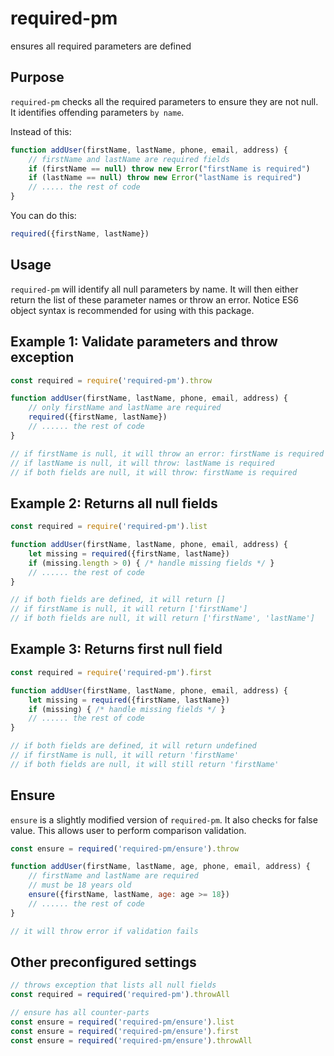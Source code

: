 # required-pm
ensures all required parameters are defined


## Purpose

`required-pm` checks all the required parameters to ensure they are not null. It identifies offending parameters `by name`.

Instead of this:
```js
function addUser(firstName, lastName, phone, email, address) {
    // firstName and lastName are required fields
    if (firstName == null) throw new Error("firstName is required")
    if (lastName == null) throw new Error("lastName is required")
    // ..... the rest of code
}
```
You can do this:
```js
required({firstName, lastName})
```


## Usage

`required-pm` will identify all null parameters by name. It will then either
return the list of these parameter names or throw an error.
Notice ES6 object syntax is recommended for using with this package.


## Example 1: Validate parameters and throw exception

```js
const required = require('required-pm').throw

function addUser(firstName, lastName, phone, email, address) {
    // only firstName and lastName are required
    required({firstName, lastName})
    // ...... the rest of code
}

// if firstName is null, it will throw an error: firstName is required
// if lastName is null, it will throw: lastName is required
// if both fields are null, it will throw: firstName is required
```


## Example 2: Returns all null fields

```js
const required = require('required-pm').list

function addUser(firstName, lastName, phone, email, address) {
    let missing = required({firstName, lastName})
    if (missing.length > 0) { /* handle missing fields */ }
    // ...... the rest of code
}

// if both fields are defined, it will return []
// if firstName is null, it will return ['firstName']
// if both fields are null, it will return ['firstName', 'lastName']
```


## Example 3: Returns first null field

```js
const required = require('required-pm').first

function addUser(firstName, lastName, phone, email, address) {
    let missing = required({firstName, lastName})
    if (missing) { /* handle missing fields */ }
    // ...... the rest of code
}

// if both fields are defined, it will return undefined
// if firstName is null, it will return 'firstName'
// if both fields are null, it will still return 'firstName'
```


## Ensure

`ensure` is a slightly modified version of `required-pm`. It also checks for false value. This allows user to perform comparison validation.

```js
const ensure = required('required-pm/ensure').throw

function addUser(firstName, lastName, age, phone, email, address) {
    // firstName and lastName are required
    // must be 18 years old
    ensure({firstName, lastName, age: age >= 18})
    // ...... the rest of code
}

// it will throw error if validation fails
```


## Other preconfigured settings

```js
// throws exception that lists all null fields
const required = required('required-pm').throwAll

// ensure has all counter-parts
const ensure = required('required-pm/ensure').list
const ensure = required('required-pm/ensure').first
const ensure = required('required-pm/ensure').throwAll
```
